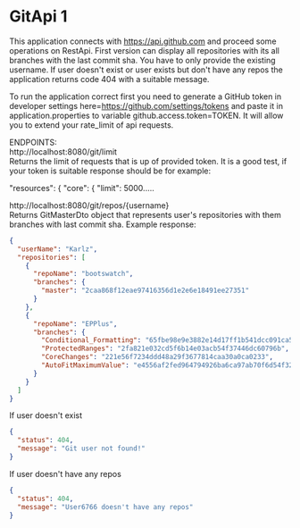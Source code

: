 <h1>GitApi 1</h1>

This application connects with https://api.github.com and proceed
some operations on RestApi.
First version can display all repositories with its all branches
with the last commit sha.
You have to only provide the existing username. 
If user doesn't exist or user exists but don't have any repos
the application returns code 404 with a
suitable message.

To run the application correct first you need to generate a
GitHub token in developer settings here=https://github.com/settings/tokens 
and paste it in application.properties 
to variable github.access.token=TOKEN. It will allow you to extend 
your rate_limit of api requests.

ENDPOINTS:<br>
http://localhost:8080/git/limit <br>
Returns the limit of requests that is up of provided token.
It is a good test, if your token is suitable response should be 
for example:

"resources": {
"core": {
"limit": 5000.....

http://localhost:8080/git/repos/{username} <br>
Returns GitMasterDto object that represents user's
repositories with them branches with last commit sha.
Example response:
```json
{
  "userName": "Karlz",
  "repositories": [
    {
      "repoName": "bootswatch",
      "branches": {
        "master": "2caa868f12eae97416356d1e2e6e18491ee27351"
      }
    },
    {
      "repoName": "EPPlus",
      "branches": {
        "Conditional_Formatting": "65fbe98e9e3882e14d17ff1b541dcc091ca57336",
        "ProtectedRanges": "2fa821e032cd5f6b14e03acb54f37446dc60796b",
        "CoreChanges": "221e56f7234ddd48a29f3677814caa30a0ca0233",
        "AutoFitMaximumValue": "e4556af2fed964794926ba6ca97ab70f6d54f320"
      }
    }
  ]
}
```
If user doesn't exist

```json
{
  "status": 404,
  "message": "Git user not found!"
}
```
If user doesn't have any repos
```json
{
  "status": 404,
  "message": "User6766 doesn't have any repos"
}
```

